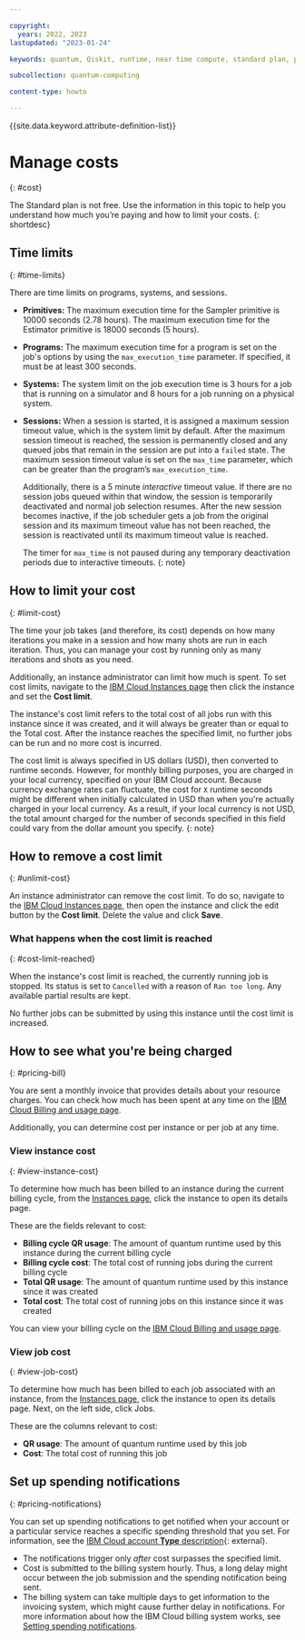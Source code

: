 ```yaml
---

copyright:
  years: 2022, 2023
lastupdated: "2023-01-24"

keywords: quantum, Qiskit, runtime, near time compute, standard plan, pay-as-you-go, lite plan

subcollection: quantum-computing

content-type: howto

---
```


{{site.data.keyword.attribute-definition-list}}

# Manage costs
{: #cost}

The Standard plan is not free. Use the information in this topic to help you understand how much you’re paying and how to limit your costs.
{: shortdesc}

## Time limits
{: #time-limits}

There are time limits on programs, systems, and sessions.

* **Primitives:** The maximum execution time for the Sampler primitive is 10000 seconds (2.78 hours). The maximum execution time for the Estimator primitive is 18000 seconds (5 hours).
* **Programs:** The maximum execution time for a program is set on the job's options by using the ``max_execution_time`` parameter. If specified, it must be at least 300 seconds. 
* **Systems:** The system limit on the job execution time is 3 hours for a job that is running on a simulator and 8 hours for a job running on a physical system.
* **Sessions:** When a session is started, it is assigned a maximum session timeout value, which is the system limit by default.  After the maximum session timeout is reached, the session is permanently closed and any queued jobs that remain in the session are put into a ``failed`` state. The maximum session timeout value is set on the ``max_time`` parameter, which can be greater than the program’s ``max_execution_time``.

   Additionally, there is a 5 minute *interactive* timeout value. If there are no session jobs queued within that window, the session is temporarily deactivated and normal job selection resumes. After the new session becomes inactive, if the job scheduler gets a job from the original session and its maximum timeout value has not been reached, the session is reactivated until its maximum timeout value is reached.
  
   The timer for ``max_time`` is not paused during any temporary deactivation periods due to interactive timeouts.
   {: note}

## How to limit your cost
{: #limit-cost}

The time your job takes (and therefore, its cost) depends on how many iterations you make in a session and how many shots are run in each iteration. Thus, you can manage your cost by running only as many iterations and shots as you need.

Additionally, an instance administrator can limit how much is spent. To set cost limits, navigate to the [IBM Cloud Instances page](https://cloud.ibm.com/quantum/instances) then click the instance and set the **Cost limit**.

The instance's cost limit refers to the total cost of all jobs run with this instance since it was created, and it will always be greater than or equal to the Total cost. After the instance reaches the specified limit, no further jobs can be run and no more cost is incurred.

The cost limit is always specified in US dollars (USD), then converted to runtime seconds.  However, for monthly billing purposes, you are charged in your local currency, specified on your IBM Cloud account. Because currency exchange rates can fluctuate, the cost for `X` runtime seconds might be different when initially calculated in USD than when you're actually charged in your local currency.  As a result, if your local currency is not USD, the total amount charged for the number of seconds specified in this field could vary from the dollar amount you specify.
{: note}

## How to remove a cost limit
{: #unlimit-cost}

An instance administrator can remove the cost limit.  To do so, navigate to the [IBM Cloud Instances page](https://cloud.ibm.com/quantum/instances), then open the instance and click the edit button by the **Cost limit**. Delete the value and click **Save**.

### What happens when the cost limit is reached
{: #cost-limit-reached}

When the instance's cost limit is reached, the currently running job is stopped.  Its status is set to `Cancelled` with a reason of `Ran too long`. Any available partial results are kept. 

No further jobs can be submitted by using this instance until the cost limit is increased. 

## How to see what you're being charged
{: #pricing-bill}

You are sent a monthly invoice that provides details about your resource charges. You can check how much has been spent at any time on the [IBM Cloud Billing and usage page](https://cloud.ibm.com/billing).

Additionally, you can determine cost per instance or per job at any time.

### View instance cost
{: #view-instance-cost}

To determine how much has been billed to an instance during the current billing cycle, from the [Instances page](https://cloud.ibm.com/quantum/instances), click the instance to open its details page.

These are the fields relevant to cost:

- **Billing cycle QR usage**: The amount of quantum runtime used by this instance during the current billing cycle
- **Billing cycle cost**: The total cost of running jobs during the current billing cycle
- **Total QR usage**: The amount of quantum runtime used by this instance since it was created
- **Total cost**: The total cost of running jobs on this instance since it was created

You can view your billing cycle on the [IBM Cloud Billing and usage page](https://cloud.ibm.com/billing).

### View job cost
{: #view-job-cost}

To determine how much has been billed to each job associated with an instance, from the [Instances page](https://cloud.ibm.com/quantum/instances), click the instance to open its details page. Next, on the left side, click Jobs.

These are the columns relevant to cost:

- **QR usage**: The amount of quantum runtime used by this job
- **Cost**: The total cost of running this job

## Set up spending notifications
{: #pricing-notifications}

You can set up spending notifications to get notified when your account or a particular service reaches a specific spending threshold that you set. For information, see the [IBM Cloud account **Type** description](/docs/account?topic=account-accounts){: external}.

- The notifications trigger only _after_ cost surpasses the specified limit.
- Cost is submitted to the billing system hourly. Thus, a long delay might occur between the job submission and the spending notification being sent.
- The billing system can take multiple days to get information to the invoicing system, which might cause further delay in notifications. For more information about how the IBM Cloud billing system works, see [Setting spending notifications](/docs/billing-usage?topic=billing-usage-spending).
